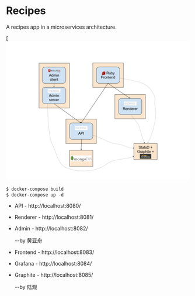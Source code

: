 # Recipes

A recipes app in a microservices architecture.

[![](https://github.com/hyz240/recipes/blob/master/architecture.png)

```
$ docker-compose build
$ docker-compose up -d
```

* API - http://localhost:8080/
* Renderer - http://localhost:8081/
* Admin - http://localhost:8082/   

  --by 黄亚舟

* Frontend - http://localhost:8083/
* Grafana - http://localhost:8084/
* Graphite - http://localhost:8085/

  --by 陆观
